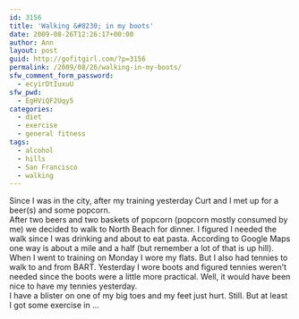 ```yaml
---
id: 3156
title: 'Walking &#8230; in my boots'
date: 2009-08-26T12:26:17+00:00
author: Ann
layout: post
guid: http://gofitgirl.com/?p=3156
permalink: /2009/08/26/walking-in-my-boots/
sfw_comment_form_password:
  - ecyirDtIuxuU
sfw_pwd:
  - EgHViQF2Uqy5
categories:
  - diet
  - exercise
  - general fitness
tags:
  - alcohol
  - hills
  - San Francisco
  - walking
---
```

Since I was in the city, after my training yesterday Curt and I met up for a beer(s) and some popcorn.  
After two beers and two baskets of popcorn (popcorn mostly consumed by me) we decided to walk to North Beach for dinner. I figured I needed the walk since I was drinking and about to eat pasta. According to Google Maps one way is about a mile and a half (but remember a lot of that is up hill).  
When I went to training on Monday I wore my flats. But I also had tennies to walk to and from BART. Yesterday I wore boots and figured tennies weren&#8217;t needed since the boots were a little more practical. Well, it would have been nice to have my tennies yesterday.  
I have a blister on one of my big toes and my feet just hurt. Still. But at least I got some exercise in &#8230;